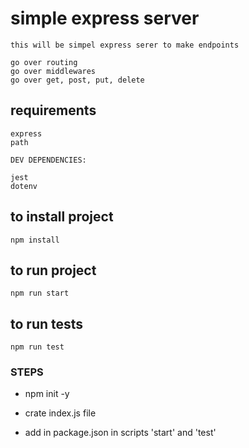 # simple express server

```
this will be simpel express serer to make endpoints

go over routing
go over middlewares
go over get, post, put, delete
```

## requirements

    express
    path

    DEV DEPENDENCIES:

    jest
    dotenv

## to install project

    npm install

## to run project

    npm run start

## to run tests

    npm run test

### STEPS

- npm init -y

- crate index.js file

- add in package.json in scripts 'start' and 'test'
